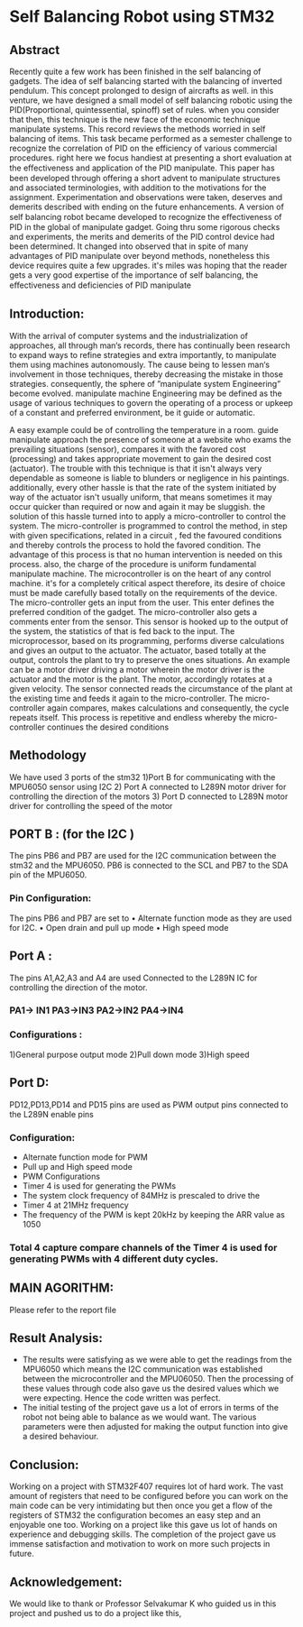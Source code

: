 # Self Balancing Robot using STM32

## Abstract
Recently quite a few work has been finished in the self balancing of gadgets. The idea of self balancing started with the balancing of inverted pendulum. This concept prolonged to design of aircrafts as well. in this venture, we have designed a small model of self balancing robotic using the PID(Proportional, quintessential, spinoff) set of rules. when you consider that then, this technique is the new face of the economic technique manipulate systems. This record reviews the methods worried in self balancing of items. This task became performed as a semester challenge to recognize the correlation of PID on the efficiency of various commercial procedures. right here we focus
handiest at presenting a short evaluation at the eﬀectiveness and application of the PID manipulate. This paper has been developed through offering a short advent to manipulate structures and associated terminologies, with addition to the motivations for the assignment. Experimentation and observations were taken, deserves and demerits described with ending on the future
enhancements. A version of self balancing robot became developed to recognize the eﬀectiveness of PID in the global of manipulate gadget. Going thru some rigorous checks and experiments, the merits and demerits of the PID control device had been determined. It changed into observed that in spite of many advantages of PID manipulate over beyond methods, nonetheless this device requires quite a few upgrades. it's miles was hoping that the reader gets a very good expertise of the
importance of self balancing, the eﬀectiveness and deficiencies of PID manipulate




## Introduction:
With the arrival of computer systems and the industrialization of approaches, all through man‘s records, there has continually been research to expand ways to refine strategies and extra importantly, to manipulate them using machines autonomously. The cause being to lessen man‘s
involvement in those techniques, thereby decreasing the mistake in those strategies. consequently, the sphere of ”manipulate system Engineering” become evolved. manipulate machine Engineering may be defined as the usage of various techniques to govern the operating of a process or upkeep of a constant and preferred environment, be it guide or automatic.


A easy example could be of controlling the temperature in a room. guide manipulate approach the presence of someone at a website who exams the prevailing situations (sensor), compares it with the favored cost (processing) and takes appropriate movement to gain the desired cost (actuator). The trouble with this technique is that it isn't always very dependable as someone is liable to blunders or negligence in his paintings. additionally, every other hassle is that the rate of the system initiated by way of the actuator isn't usually uniform, that means sometimes it may occur quicker than required or now and again it may be sluggish. the solution of this hassle turned into to apply a micro-controller to control the system. The micro-controller is programmed to control the method, in step with given specifications, related in a circuit , fed the favoured conditions and thereby controls the process to hold the favored condition. The advantage of this process is that no human intervention is needed on this process. also, the charge of the procedure is uniform
fundamental manipulate machine. The microcontroller is on the heart of any control machine. it's for a completely critical aspect therefore, its desire of choice must be made carefully based totally on the requirements of the device. The micro-controller gets an input from the user. This enter defines the preferred condition of the gadget. The micro-controller also gets a comments enter from the sensor. This sensor is hooked up to the output of the system, the statistics of that is fed back to the input. The microprocessor, based on its programming, performs diverse calculations and gives an output to the actuator. The actuator, based totally at the output, controls the plant to try to preserve the ones situations. An example can be a motor driver driving a motor wherein the motor driver is the actuator and the motor is the plant. The motor, accordingly rotates at a given velocity. The sensor connected reads the circumstance of the plant at the existing time and feeds it again to the micro-controller. The micro-controller again compares, makes calculations and consequently, the cycle repeats itself. This process is repetitive and endless whereby the micro-controller continues the desired conditions

## Methodology
We have used 3 ports of the stm32
1)Port B for communicating with the MPU6050 sensor using I2C
2)	Port A connected to L289N motor driver for controlling the
direction of the motors
3)	Port D connected to L289N motor driver for controlling the speed of the motor

## PORT B : (for the I2C )
The pins PB6 and PB7 are used for the I2C communication
between the stm32 and the MPU6050.
PB6 is connected to the SCL and PB7 to the SDA pin of the MPU6050.

### Pin Configuration:
The pins PB6 and PB7 are set to
•	Alternate function mode as they are used for I2C.
•	Open drain and pull up mode
•	High speed mode

## Port A :
The pins A1,A2,A3 and A4 are used
Connected to the L289N IC for controlling the direction of the
motor.
### PA1-> IN1	PA3->IN3 PA2->IN2	PA4->IN4

### Configurations :
1)General purpose output mode
2)Pull down mode
3)High speed
## Port D:
PD12,PD13,PD14 and PD15 pins are used as PWM output pins connected to the L289N enable pins 

### Configuration:
* Alternate function mode for PWM
* Pull up and High speed mode
* PWM Configurations
* Timer 4 is used for generating the PWMs
* The system clock frequency of 84MHz is prescaled to drive the
* Timer 4 at 21MHz frequency
* The frequency of the PWM is kept 20kHz by keeping the ARR value as 1050

### Total 4 capture compare channels of the Timer 4 is used for generating PWMs with 4 different duty cycles.

## MAIN AGORITHM:
Please refer to the report file

## Result Analysis:
* The results were satisfying as we were able to get the readings from the MPU6050 which means the I2C communication was established between the microcontroller and the MPU06050. Then the processing of these values through code also gave us the desired values which we were expecting. Hence the code written was perfect.
* The initial testing of the project gave us a lot of errors in terms of the robot not being able to balance as we would want. The various parameters were then adjusted for making the output function into give a desired behaviour.

## Conclusion:
Working on a project with STM32F407 requires lot of hard work. The
vast amount of registers that need to be configured before you can
work on the main code can be very intimidating but then once you
get a flow of the registers of STM32 the configuration becomes an
easy step and an enjoyable one too.
Working on a project like this gave us lot of hands on experience and
debugging skills. The completion of the project gave us immense
satisfaction and motivation to work on more such projects in future.
## Acknowledgement:
We would like to thank or Professor Selvakumar K who guided us in
this project and pushed us to do a project like this,




